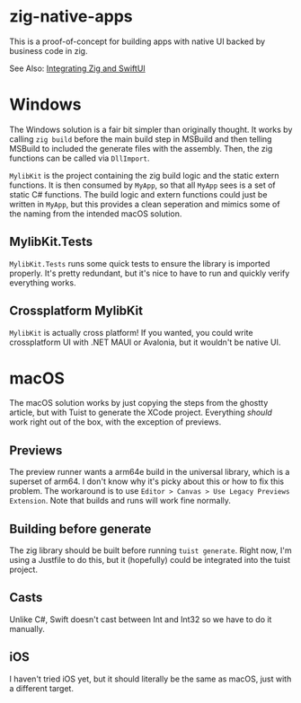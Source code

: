 # zig-native-apps

This is a proof-of-concept for building apps with native UI backed by business code in zig.

See Also: [Integrating Zig and SwiftUI](https://mitchellh.com/writing/zig-and-swiftui)

# Windows

The Windows solution is a fair bit simpler than originally thought. 
It works by calling `zig build` before the main build step in MSBuild and then telling MSBuild to included the generate files with the assembly.
Then, the zig functions can be called via `DllImport`. 

`MylibKit` is the project containing the zig build logic and the static extern functions. 
It is then consumed by `MyApp`, so that all `MyApp` sees is a set of static C# functions. 
The build logic and extern functions could just be written in `MyApp`, but this provides a clean seperation 
and mimics some of the naming from the intended macOS solution. 

## MylibKit.Tests

`MylibKit.Tests` runs some quick tests to ensure the library is imported properly. 
It's pretty redundant, but it's nice to have to run and quickly verify everything works.

## Crossplatform MylibKit

`MylibKit` is actually cross platform! 
If you wanted, you could write crossplatform UI with .NET MAUI or Avalonia, but it wouldn't be native UI.

# macOS

The macOS solution works by just copying the steps from the ghostty article, but with Tuist to generate the XCode project.
Everything *should* work right out of the box, with the exception of previews.

## Previews

The preview runner wants a arm64e build in the universal library, which is a superset of arm64.
I don't know why it's picky about this or how to fix this problem.
The workaround is to use `Editor > Canvas > Use Legacy Previews Extension`. 
Note that builds and runs will work fine normally.

## Building before generate

The zig library should be built before running `tuist generate`. 
Right now, I'm using a Justfile to do this, but it (hopefully) could be integrated into the tuist project.

## Casts

Unlike C#, Swift doesn't cast between Int and Int32 so we have to do it manually.

## iOS

I haven't tried iOS yet, but it should literally be the same as macOS, just with a different target.